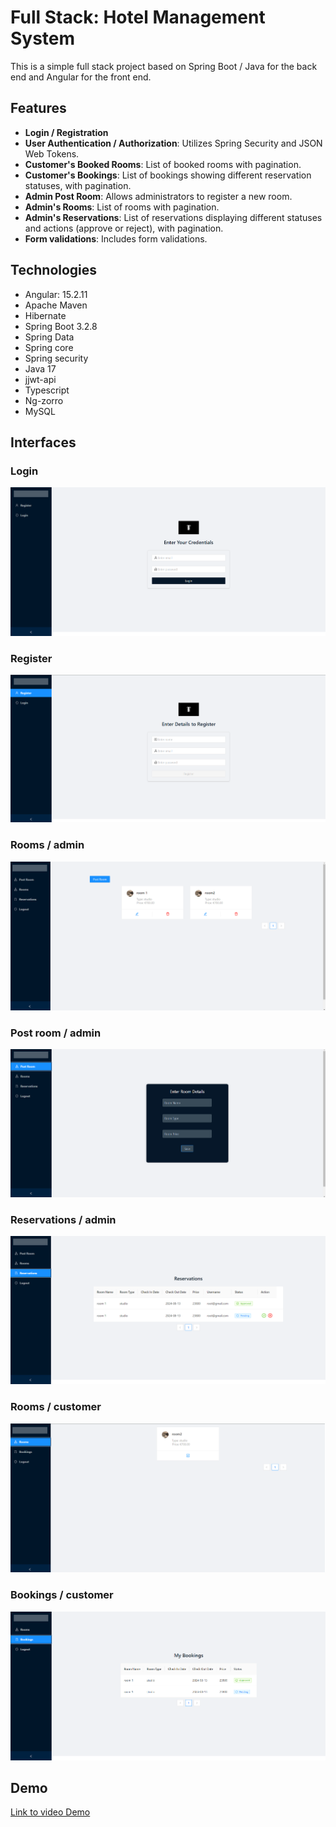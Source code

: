 # Full Stack: Hotel Management System

This is a simple full stack project based on Spring Boot / Java for the back end and Angular for the front end.

## Features

- **Login / Registration**
- **User Authentication / Authorization**: Utilizes Spring Security and JSON Web Tokens.
- **Customer's Booked Rooms**: List of booked rooms with pagination.
- **Customer's Bookings**: List of bookings showing different reservation statuses, with pagination.
- **Admin Post Room**: Allows administrators to register a new room.
- **Admin's Rooms**: List of rooms with pagination.
- **Admin's Reservations**: List of reservations displaying different statuses and actions (approve or reject), with pagination.
- **Form validations**: Includes form validations.

## Technologies 

- Angular: 15.2.11
- Apache Maven
- Hibernate
- Spring Boot 3.2.8
- Spring Data
- Spring core
- Spring security
- Java 17
- jjwt-api
- Typescript
- Ng-zorro
- MySQL

## Interfaces 

### Login
![login](img/login.png)

### Register
![register](img/register.png)

### Rooms / admin
![Admin rooms](img/rooms_admin.png)

### Post room / admin
![Product catalog](img/post_admin.png)

### Reservations / admin
![Admin reservations](img/reservations_admin.png)

### Rooms / customer
![Customer rooms](img/rooms_customer.png)

### Bookings / customer
![Customer rooms](img/bookings_customers.png)

## Demo
[Link to video Demo](https://www.youtube.com/watch?v=WjJQ25zMDQE)
